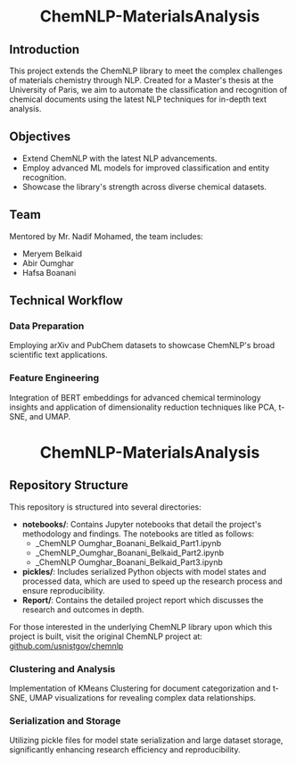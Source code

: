 <h1 align="center">ChemNLP-MaterialsAnalysis</h1>

<h2>Introduction</h2>
This project extends the ChemNLP library to meet the complex challenges of materials chemistry through NLP. Created for a Master's thesis at the University of Paris, we aim to automate the classification and recognition of chemical documents using the latest NLP techniques for in-depth text analysis.

<h2>Objectives</h2>
<ul>
  <li>Extend ChemNLP with the latest NLP advancements.</li>
  <li>Employ advanced ML models for improved classification and entity recognition.</li>
  <li>Showcase the library's strength across diverse chemical datasets.</li>
</ul>

<h2>Team</h2>
<p>Mentored by Mr. Nadif Mohamed, the team includes:</p>
<ul>
  <li>Meryem Belkaid</li>
  <li>Abir Oumghar</li>
  <li>Hafsa Boanani</li>
</ul>

<h2>Technical Workflow</h2>

<h3>Data Preparation</h3>
<p>Employing arXiv and PubChem datasets to showcase ChemNLP's broad scientific text applications.</p>

<h3>Feature Engineering</h3>
<p>Integration of BERT embeddings for advanced chemical terminology insights and application of dimensionality reduction techniques like PCA, t-SNE, and UMAP.</p>

<h1 align="center">ChemNLP-MaterialsAnalysis</h1>

<!-- Other sections remain unchanged -->

<h2>Repository Structure</h2>
<p>This repository is structured into several directories:</p>
<ul>
  <li><strong>notebooks/</strong>: Contains Jupyter notebooks that detail the project's methodology and findings. The notebooks are titled as follows:
    <ul>
      <li>_ChemNLP Oumghar_Boanani_Belkaid_Part1.ipynb</li>
      <li>_ChemNLP_Oumghar_Boanani_Belkaid_Part2.ipynb</li>
      <li>_ChemNLP Oumghar_Boanani_Belkaid_Part3.ipynb</li>
    </ul>
  </li>
  <li><strong>pickles/</strong>: Includes serialized Python objects with model states and processed data, which are used to speed up the research process and ensure reproducibility.</li>
  <li><strong>Report/</strong>: Contains the detailed project report which discusses the research and outcomes in depth.</li>
</ul>

<p>For those interested in the underlying ChemNLP library upon which this project is built, visit the original ChemNLP project at:
<a href="https://github.com/usnistgov/chemnlp">github.com/usnistgov/chemnlp</a></p>

<!-- Conclusion and other sections remain unchanged -->


<h3>Clustering and Analysis</h3>
<p>Implementation of KMeans Clustering for document categorization and t-SNE, UMAP visualizations for revealing complex data relationships.</p>

<h3>Serialization and Storage</h3>
<p>Utilizing pickle files for model state serialization and large dataset storage, significantly enhancing research efficiency and reproducibility.</p>

